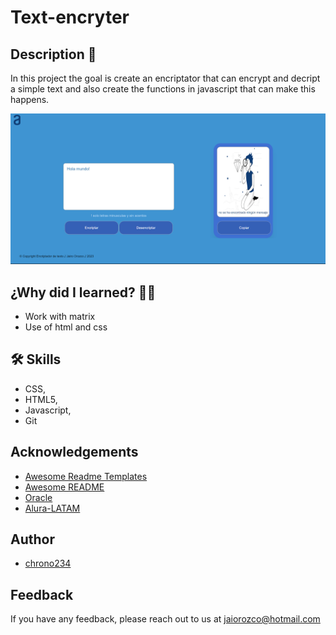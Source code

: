
# Text-encryter

## Description 📑

In this project the goal is create an encriptator that can encrypt and decript a simple text and also create the functions in javascript that can make this happens.

 ![background](https://raw.githubusercontent.com/chrono234/Encriptador-texto/main/imagenes/Captura%20de%20pantalla%202023-03-31%2010.45.39.png)
 
 ## ¿Why did I learned? 🙇🏻 

* Work with matrix
* Use of html and css

## 🛠 Skills
* CSS,
* HTML5,
* Javascript,
* Git


## Acknowledgements

 - [Awesome Readme Templates](https://awesomeopensource.com/project/elangosundar/awesome-README-templates)
 - [Awesome README](https://github.com/matiassingers/awesome-readme)
 - [Oracle](https://www.oracle.com/mx/education/oracle-next-education/)
 - [Alura-LATAM](https://www.aluracursos.com/)

## Author

- [chrono234](https://github.com/chrono234)


## Feedback

If you have any feedback, please reach out to us at jaiorozco@hotmail.com


